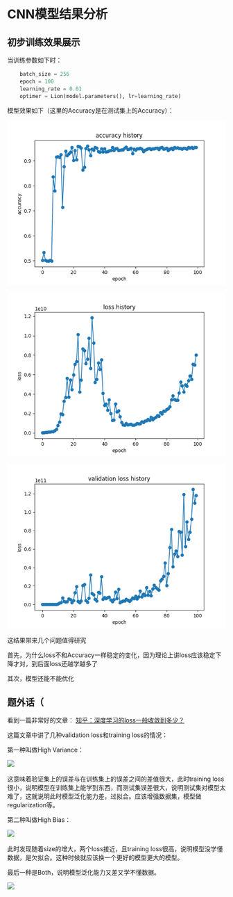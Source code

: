 # CNN模型结果分析

## 初步训练效果展示

当训练参数如下时：

```python
    batch_size = 256
    epoch = 100
    learning_rate = 0.01
    optimer = Lion(model.parameters(), lr=learning_rate)
```

模型效果如下（这里的Accuracy是在测试集上的Accuracy）：

![](trainingLogs/accuracy.png)

![](trainingLogs/loss.png)

![](trainingLogs/vali_loss.png)

这结果带来几个问题值得研究

首先，为什么loss不和Accuracy一样稳定的变化，因为理论上讲loss应该稳定下降才对，到后面loss还越学越多了

其次，模型还能不能优化

## 题外话（

看到一篇非常好的文章：
[知乎：深度学习的loss一般收敛到多少？](https://www.zhihu.com/question/435099359/answer/2457089939)

这篇文章中讲了几种validation loss和training loss的情况：

第一种叫做High Variance：

![](https://picx.zhimg.com/80/v2-34b42284e073a835f2a18525c105ae2d_1440w.webp?source=2c26e567)

这意味着验证集上的误差与在训练集上的误差之间的差值很大，此时training loss很小，说明模型在训练集上能学到东西，而测试集误差很大，说明测试集对模型太难了，这就说明此时模型泛化能力差，过拟合。应该增强数据集，模型做regularization等。

第二种叫做High Bias：

![](https://picx.zhimg.com/80/v2-e033b10d5cb3cd33b1735ff1ae9b9290_1440w.webp?source=2c26e567)

此时发现随着size的增大，两个loss接近，且training loss很高，说明模型没学懂数据，是欠拟合。这种时候就应该换一个更好的模型更大的模型。

最后一种是Both，说明模型泛化能力又差又学不懂数据。

![](https://pic1.zhimg.com/80/v2-8ba147a93229b7c51492c7398e54a40b_1440w.webp?source=2c26e567)
